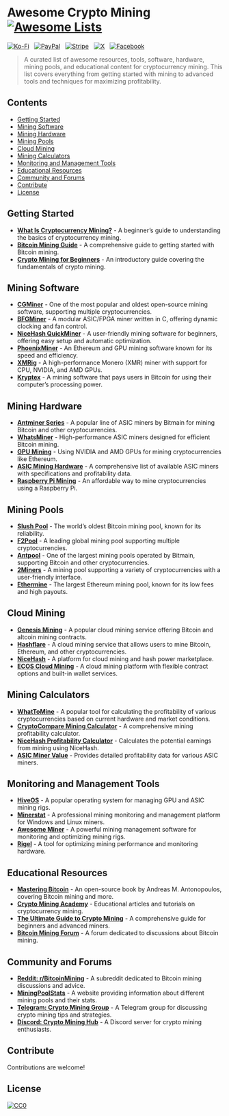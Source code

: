 # Awesome Crypto Mining [![Awesome Lists](https://srv-cdn.himpfen.io/badges/awesome-lists/awesomelists-flat.svg)](https://github.com/awesomelistsio/awesome)

[![Ko-Fi](https://srv-cdn.himpfen.io/badges/kofi/kofi-flat.svg)](https://ko-fi.com/awesomelists) &nbsp; [![PayPal](https://srv-cdn.himpfen.io/badges/paypal/paypal-flat.svg)](https://www.paypal.com/donate/?hosted_button_id=3LLKRXJU44EJJ) &nbsp; [![Stripe](https://srv-cdn.himpfen.io/badges/stripe/stripe-flat.svg)](https://tinyurl.com/e8ymxdw3) &nbsp; [![X](https://srv-cdn.himpfen.io/badges/twitter/twitter-flat.svg)](https://x.com/ListsAwesome) &nbsp; [![Facebook](https://srv-cdn.himpfen.io/badges/facebook-pages/facebook-pages-flat.svg)](https://www.facebook.com/awesomelists)

> A curated list of awesome resources, tools, software, hardware, mining pools, and educational content for cryptocurrency mining. This list covers everything from getting started with mining to advanced tools and techniques for maximizing profitability.

## Contents

- [Getting Started](#getting-started)
- [Mining Software](#mining-software)
- [Mining Hardware](#mining-hardware)
- [Mining Pools](#mining-pools)
- [Cloud Mining](#cloud-mining)
- [Mining Calculators](#mining-calculators)
- [Monitoring and Management Tools](#monitoring-and-management-tools)
- [Educational Resources](#educational-resources)
- [Community and Forums](#community-and-forums)
- [Contribute](#contribute)
- [License](#license)

## Getting Started

- **[What Is Cryptocurrency Mining?](https://www.investopedia.com/terms/c/cryptocurrency-mining.asp)** - A beginner’s guide to understanding the basics of cryptocurrency mining.
- **[Bitcoin Mining Guide](https://www.bitcoinmining.com/)** - A comprehensive guide to getting started with Bitcoin mining.
- **[Crypto Mining for Beginners](https://www.coindesk.com/learn/crypto-mining-guide)** - An introductory guide covering the fundamentals of crypto mining.

## Mining Software

- **[CGMiner](https://github.com/ckolivas/cgminer)** - One of the most popular and oldest open-source mining software, supporting multiple cryptocurrencies.
- **[BFGMiner](https://github.com/luke-jr/bfgminer)** - A modular ASIC/FPGA miner written in C, offering dynamic clocking and fan control.
- **[NiceHash QuickMiner](https://www.nicehash.com/quick-miner)** - A user-friendly mining software for beginners, offering easy setup and automatic optimization.
- **[PhoenixMiner](https://phoenixminer.org/)** - An Ethereum and GPU mining software known for its speed and efficiency.
- **[XMRig](https://github.com/xmrig/xmrig)** - A high-performance Monero (XMR) miner with support for CPU, NVIDIA, and AMD GPUs.
- **[Kryptex](https://www.kryptex.org/)** - A mining software that pays users in Bitcoin for using their computer’s processing power.

## Mining Hardware

- **[Antminer Series](https://shop.bitmain.com/)** - A popular line of ASIC miners by Bitmain for mining Bitcoin and other cryptocurrencies.
- **[WhatsMiner](https://whatsminer.com/)** - High-performance ASIC miners designed for efficient Bitcoin mining.
- **[GPU Mining](https://www.nvidia.com/en-us/geforce/graphics-cards/)** - Using NVIDIA and AMD GPUs for mining cryptocurrencies like Ethereum.
- **[ASIC Mining Hardware](https://asicminervalue.com/)** - A comprehensive list of available ASIC miners with specifications and profitability data.
- **[Raspberry Pi Mining](https://www.raspberrypi.org/)** - An affordable way to mine cryptocurrencies using a Raspberry Pi.

## Mining Pools

- **[Slush Pool](https://slushpool.com/)** - The world’s oldest Bitcoin mining pool, known for its reliability.
- **[F2Pool](https://www.f2pool.com/)** - A leading global mining pool supporting multiple cryptocurrencies.
- **[Antpool](https://www.antpool.com/)** - One of the largest mining pools operated by Bitmain, supporting Bitcoin and other cryptocurrencies.
- **[2Miners](https://2miners.com/)** - A mining pool supporting a variety of cryptocurrencies with a user-friendly interface.
- **[Ethermine](https://ethermine.org/)** - The largest Ethereum mining pool, known for its low fees and high payouts.

## Cloud Mining

- **[Genesis Mining](https://www.genesis-mining.com/)** - A popular cloud mining service offering Bitcoin and altcoin mining contracts.
- **[Hashflare](https://hashflare.io/)** - A cloud mining service that allows users to mine Bitcoin, Ethereum, and other cryptocurrencies.
- **[NiceHash](https://www.nicehash.com/)** - A platform for cloud mining and hash power marketplace.
- **[ECOS Cloud Mining](https://ecos.am/)** - A cloud mining platform with flexible contract options and built-in wallet services.

## Mining Calculators

- **[WhatToMine](https://whattomine.com/)** - A popular tool for calculating the profitability of various cryptocurrencies based on current hardware and market conditions.
- **[CryptoCompare Mining Calculator](https://www.cryptocompare.com/mining/calculator/)** - A comprehensive mining profitability calculator.
- **[NiceHash Profitability Calculator](https://www.nicehash.com/profitability-calculator)** - Calculates the potential earnings from mining using NiceHash.
- **[ASIC Miner Value](https://www.asicminervalue.com/)** - Provides detailed profitability data for various ASIC miners.

## Monitoring and Management Tools

- **[HiveOS](https://hiveos.farm/)** - A popular operating system for managing GPU and ASIC mining rigs.
- **[Minerstat](https://minerstat.com/)** - A professional mining monitoring and management platform for Windows and Linux miners.
- **[Awesome Miner](https://www.awesomeminer.com/)** - A powerful mining management software for monitoring and optimizing mining rigs.
- **[Rigel](https://rigel.dev/)** - A tool for optimizing mining performance and monitoring hardware.

## Educational Resources

- **[Mastering Bitcoin](https://github.com/bitcoinbook/bitcoinbook)** - An open-source book by Andreas M. Antonopoulos, covering Bitcoin mining and more.
- **[Crypto Mining Academy](https://academy.binance.com/en/tag/crypto-mining)** - Educational articles and tutorials on cryptocurrency mining.
- **[The Ultimate Guide to Crypto Mining](https://www.coindesk.com/learn/crypto-mining-guide)** - A comprehensive guide for beginners and advanced miners.
- **[Bitcoin Mining Forum](https://bitcointalk.org/)** - A forum dedicated to discussions about Bitcoin mining.

## Community and Forums

- **[Reddit: r/BitcoinMining](https://www.reddit.com/r/BitcoinMining/)** - A subreddit dedicated to Bitcoin mining discussions and advice.
- **[MiningPoolStats](https://miningpoolstats.stream/)** - A website providing information about different mining pools and their stats.
- **[Telegram: Crypto Mining Group](https://t.me/CryptoMiningGroup)** - A Telegram group for discussing crypto mining tips and strategies.
- **[Discord: Crypto Mining Hub](https://discord.com/invite/cryptomining)** - A Discord server for crypto mining enthusiasts.

## Contribute

Contributions are welcome!

## License

[![CC0](https://mirrors.creativecommons.org/presskit/buttons/88x31/svg/by-sa.svg)](http://creativecommons.org/licenses/by-sa/4.0/)
